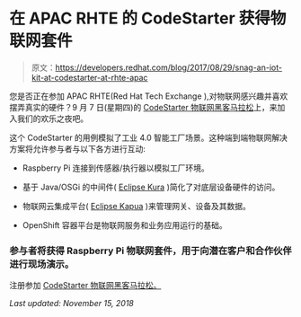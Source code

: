 # 在 APAC RHTE 的 CodeStarter 获得物联网套件

> 原文：<https://developers.redhat.com/blog/2017/08/29/snag-an-iot-kit-at-codestarter-at-rhte-apac>

您是否正在参加 APAC RHTE(Red Hat Tech Exchange ),对物联网感兴趣并喜欢摆弄真实的硬件？9 月 7 日(星期四)的 [CodeStarter 物联网黑客马拉松](https://rhte2017.sched.com/event/Azg4)上，来加入我们的欢乐之夜吧。

这个 CodeStarter 的用例模拟了工业 4.0 智能工厂场景。这种端到端物联网解决方案将允许参与者与以下各方进行互动:

*   Raspberry Pi 连接到传感器/执行器以模拟工厂环境。

*   基于 Java/OSGi 的中间件( [Eclipse Kura](https://www.eclipse.org/kura/) )简化了对底层设备硬件的访问。

*   物联网云集成平台( [Eclipse Kapua](https://www.eclipse.org/kapua/) )来管理网关、设备及其数据。

*   OpenShift 容器平台是物联网服务和业务应用运行的基础。

### **参与者将获得 Raspberry Pi 物联网套件，用于向潜在客户和合作伙伴进行现场演示。**

注册参加 [CodeStarter 物联网黑客马拉松。](https://rhte2017.sched.com/event/Azg4)

*Last updated: November 15, 2018*